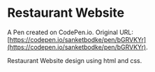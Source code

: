 # Restaurant Website 

A Pen created on CodePen.io. Original URL: [https://codepen.io/sanketbodke/pen/bGRVKYr](https://codepen.io/sanketbodke/pen/bGRVKYr).

Restaurant Website design using html and css. 